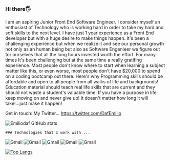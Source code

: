 ### Hi there🖐️

   I am an aspiring Junior Front End Software Engineer. I consider myself an enthusiast of Technology who is working hard in order to take my hard and soft skills to the next level.
   I have just 1 year experience as a Front End developer but with a huge desire to make things happen. It's been  a challenging experience but when we realize it and see our personal growth not only as an human being but also as Software Engenieer we figure out for ourselves that all the long hours invested worth the effort.  For many times It's been challenging but at the same time a really gratifing experience. Most people don't know where to start when learning a subject matter like this, 
 or even worse, most people don't have $20,000 to spend on a coding bootcamp out there. 
     Here's why Programming skills should be affordable and open to all people from all walks of life and backgrounds!
Education material should teach real life skills that are current and they should not waste a student's 
valuable time. If you have a purpose in life keep moving on and  never give up! It doesn't matter how long it will take!...just make it happen!

Get in touch: My Twitter... https://twitter.com/DafEmilio
	
  ![Emiliodaf GitHub stats](https://github-readme-stats.vercel.app/api?username=emiliodaf&show_icons=true&theme=radical)
	
	### Technologies that I work with ...
  
  ![Gmail](https://img.shields.io/badge/CSS3-1572B6?style=for-the-badge&logo=css3&logoColor=white)
  ![Gmail](https://img.shields.io/badge/HTML5-E34F26?style=for-the-badge&logo=html5&logoColor=white)
  ![Gmail](https://img.shields.io/badge/Bootstrap-563D7C?style=for-the-badge&logo=bootstrap&logoColor=white)
  ![Gmail](https://img.shields.io/badge/JavaScript-F7DF1E?style=for-the-badge&logo=javascript&logoColor=black)
  ![Gmail](https://img.shields.io/badge/React-20232A?style=for-the-badge&logo=react&logoColor=61DAFB)
 
  
 [![Top Langs](https://github-readme-stats.vercel.app/api/top-langs/?username=emiliodaf&layout=compact)](https://github.com/emiliodaf/github-readme-stats)



